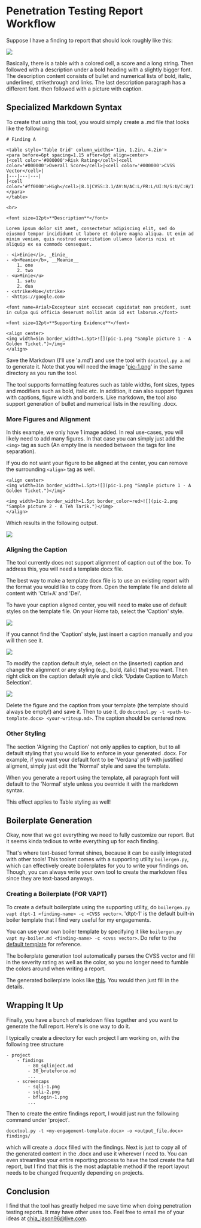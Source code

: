 # Penetration Testing Report Workflow
Suppose I have a finding to report that should look roughly like this:

![](sample-1m.png)

Basically, there is a table with a colored cell, a score and a long string. Then followed with a description under a bold heading with a slightly bigger font. The description content consists of bullet and numerical lists of bold, italic, underlined, strikethrough and links. The last description paragraph has a different font. then followed with a picture with caption.

## Specialized Markdown Syntax
To create that using this tool, you would simply create a .md file that looks like the following:

```
# Finding A

<table style='Table Grid' column_widths='1in, 1.2in, 4.2in'>
<para before=6pt spacing=1.15 after=6pt align=center>
|<cell color='#000000'>Risk Rating</cell>|<cell color='#000000'>Overall Score</cell>|<cell color='#000000'>CVSS Vector</cell>|
|---|---|---|
|<cell color='#ff0000'>High</cell>|8.1|CVSS:3.1/AV:N/AC:L/PR:L/UI:N/S:U/C:H/I:H/A:N|
</para>
</table>

<br>

<font size=12pt>**Description**</font>

Lorem ipsum dolor sit amet, consectetur adipiscing elit, sed do eiusmod tempor incididunt ut labore et dolore magna aliqua. Ut enim ad minim veniam, quis nostrud exercitation ullamco laboris nisi ut aliquip ex ea commodo consequat.

- <i>Einie</i>, _Einie_
- <b>Meanie</b>, __Meanie__
    1. one
    2. two
- <u>Minie</u>
    1. satu
    2. dua
- <strike>Moe</strike>
- <https://google.com>

<font name=Arial>Excepteur sint occaecat cupidatat non proident, sunt in culpa qui officia deserunt mollit anim id est laborum.</font>

<font size=12pt>**Supporting Evidence**</font>

<align center>
<img width=5in border_width=1.5pt>![](pic-1.png "Sample picture 1 - A Golden Ticket.")</img>
</align>
```

Save the Markdown (I'll use 'a.md') and use the tool with `docxtool.py a.md` to generate it. Note that you will need the image '[pic-1.png](pic-1.png)' in the same directory as you run the tool.

The tool supports formatting features such as table widths, font sizes, types and modifiers such as bold, italic etc. In addition, it can also support figures with captions, figure width and borders. Like markdown, the tool also support generation of bullet and numerical lists in the resulting .docx.

### More Figures and Alignment
In this example, we only have 1 image added. In real use-cases, you will likely need to add many figures. In that case you can simply just add the `<img>` tag as such (An empty line is needed between the tags for line separation).

If you do not want your figure to be aligned at the center, you can remove the surrounding `<align>` tag as well.

```
<align center>
<img width=3in border_width=1.5pt>![](pic-1.png "Sample picture 1 - A Golden Ticket.")</img>

<img width=3in border_width=1.5pt border_color=red>![](pic-2.png "Sample picture 2 - A Teh Tarik.")</img>
</align>
```

Which results in the following output.

![](sample-2.png)

### Aligning the Caption
The tool currently does not support alignment of caption out of the box. To address this, you will need a template docx file.

The best way to make a template docx file is to use an existing report with the format you would like to copy from. Open the template file and delete all content with 'Ctrl+A' and 'Del'.

To have your caption aligned center, you will need to make use of default styles on the template file. On your Home tab, select the 'Caption' style.

![](howto-caption-1.png)

If you cannot find the 'Caption' style, just insert a caption manually and you will then see it.

![](howto-caption-2.png)

To modify the caption default style, select on the (inserted) caption and change the alignment or any styling (e.g., bold, italic) that you want. Then right click on the caption default style and click 'Update Caption to Match Selection'.

![](howto-caption-3.png)

Delete the figure and the caption from your template (the template should always be empty!) and save it. Then to use it, do `docxtool.py -t <path-to-template.docx> <your-writeup.md>`. The caption should be centered now.

### Other Styling
The section 'Aligning the Caption' not only applies to caption, but to all default styling that you would like to enforce in your generated .docx. For example, if you want your default font to be 'Verdana' pt 9 with justified aligment, simply just edit the 'Normal' style and save the template.

When you generate a report using the template, all paragraph font will default to the 'Normal' style unless you override it with the markdown syntax.

This effect applies to Table styling as well!

## Boilerplate Generation
Okay, now that we got everything we need to fully customize our report. But it seems kinda tedious to write everything up for each finding.

That's where text-based format shines, because it can be easily integrated with other tools! This toolset comes with a supporting utility `boilergen.py`, which can effectively create boilerplates for you to write your findings on. Though, you can always write your own tool to create the markdown files since they are text-based anyways.

### Creating a Boilerplate (FOR VAPT)
To create a default boilerplate using the supporting utility, do `boilergen.py vapt dtpt-1 <finding-name> -c <CVSS vector>`. 'dtpt-1' is the default built-in boiler template that I find very useful for my engagements.

You can use your own boiler template by specifying it like `boilergen.py vapt my-boiler.md <finding-name> -c <cvss vector>`. Do refer to the [default template](../../boiler_templates/dtpt-1.md?plain=1) for reference.

The boilerplate generation tool automatically parses the CVSS vector and fill in the severity rating as well as the color, so you no longer need to fumble the colors around when writing a report.

The generated boilerplate looks like [this](61_findingb.md?plain=1). You would then just fill in the details.

## Wrapping It Up
Finally, you have a bunch of markdown files together and you want to generate the full report. Here's is one way to do it.

I typically create a directory for each project I am working on, with the following tree structure
```
- project
    - findings
        - 80_sqlinject.md
        - 30_bruteforce.md
        ...
    - screencaps
        - sqli-1.png
        - sqli-2.png
        - bflogin-1.png
        ...
```

Then to create the entire findings report, I would just run the following command under 'project'.

`docxtool.py -t <my-engagement-template.docx> -o <output_file.docx> findings/`

which will create a .docx filled with the findings. Next is just to copy all of the generated content in the .docx and use it wherever I need to. You can even streamline your entire reporting process to have the tool create the full report, but I find that this is the most adaptable method if the report layout needs to be changed frequently depending on projects.

## Conclusion

I find that the tool has greatly helped me save time when doing penetration testing reports. It may have other uses too. Feel free to email me of your ideas at <chia_jason96@live.com>.
